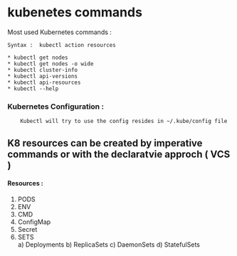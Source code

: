 # kubenetes commands 


Most used Kubernetes commands :

```
Syntax :  kubectl action resources 

* kubectl get nodes  
* kubectl get nodes -o wide
* kubectl cluster-info 
* kubectl api-versions
* kubectl api-resources 
* kubectl --help 
```

### Kubernetes Configuration :
```
    Kubectl will try to use the config resides in ~/.kube/config file 
```

## K8 resources can be created by imperative commands or with the declaratvie approch ( VCS )

#### Resources :

1) PODS
2) ENV 
3) CMD 
4) ConfigMap 
5) Secret 
6) SETS  
    a) Deployments
    b) ReplicaSets 
    c) DaemonSets
    d) StatefulSets